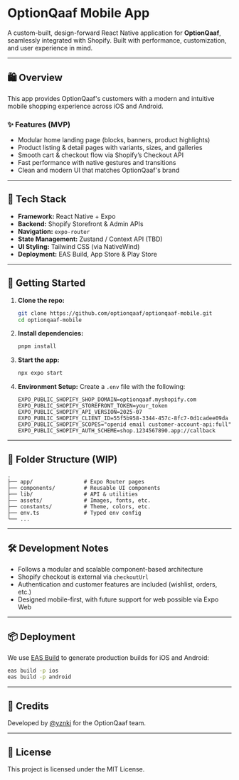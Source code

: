 # OptionQaaf Mobile App

A custom-built, design-forward React Native application for **OptionQaaf**, seamlessly integrated with Shopify. Built
with performance, customization, and user experience in mind.

---

## 🛍️ Overview

This app provides OptionQaaf's customers with a modern and intuitive mobile shopping experience across iOS and Android.

### ✨ Features (MVP)

- Modular home landing page (blocks, banners, product highlights)
- Product listing & detail pages with variants, sizes, and galleries
- Smooth cart & checkout flow via Shopify’s Checkout API
- Fast performance with native gestures and transitions
- Clean and modern UI that matches OptionQaaf's brand

---

## 📱 Tech Stack

- **Framework:** React Native + Expo
- **Backend:** Shopify Storefront & Admin APIs
- **Navigation:** `expo-router`
- **State Management:** Zustand / Context API (TBD)
- **UI Styling:** Tailwind CSS (via NativeWind)
- **Deployment:** EAS Build, App Store & Play Store

---

## 🚀 Getting Started

1. **Clone the repo:**

   ```bash
   git clone https://github.com/optionqaaf/optionqaaf-mobile.git
   cd optionqaaf-mobile
   ```

2. **Install dependencies:**

   ```bash
   pnpm install
   ```

3. **Start the app:**

   ```bash
   npx expo start
   ```

4. **Environment Setup:** Create a `.env` file with the following:
   ```env
   EXPO_PUBLIC_SHOPIFY_SHOP_DOMAIN=optionqaaf.myshopify.com
   EXPO_PUBLIC_SHOPIFY_STOREFRONT_TOKEN=your_token
   EXPO_PUBLIC_SHOPIFY_API_VERSION=2025-07
   EXPO_PUBLIC_SHOPIFY_CLIENT_ID=55f5b958-3344-457c-8fc7-0d1cadee09da
   EXPO_PUBLIC_SHOPIFY_SCOPES="openid email customer-account-api:full"
   EXPO_PUBLIC_SHOPIFY_AUTH_SCHEME=shop.1234567890.app://callback
   ```

---

## 🧩 Folder Structure (WIP)

```
.
├── app/                # Expo Router pages
├── components/         # Reusable UI components
├── lib/                # API & utilities
├── assets/             # Images, fonts, etc.
├── constants/          # Theme, colors, etc.
├── env.ts              # Typed env config
└── ...
```

---

## 🛠️ Development Notes

- Follows a modular and scalable component-based architecture
- Shopify checkout is external via `checkoutUrl`
- Authentication and customer features are included (wishlist, orders, etc.)
- Designed mobile-first, with future support for web possible via Expo Web

---

## 📦 Deployment

We use [EAS Build](https://docs.expo.dev/eas/) to generate production builds for iOS and Android:

```bash
eas build -p ios
eas build -p android
```

---

## 🧠 Credits

Developed by [@yznki](https://github.com/yznki) for the OptionQaaf team.

---

## 📄 License

This project is licensed under the MIT License.
